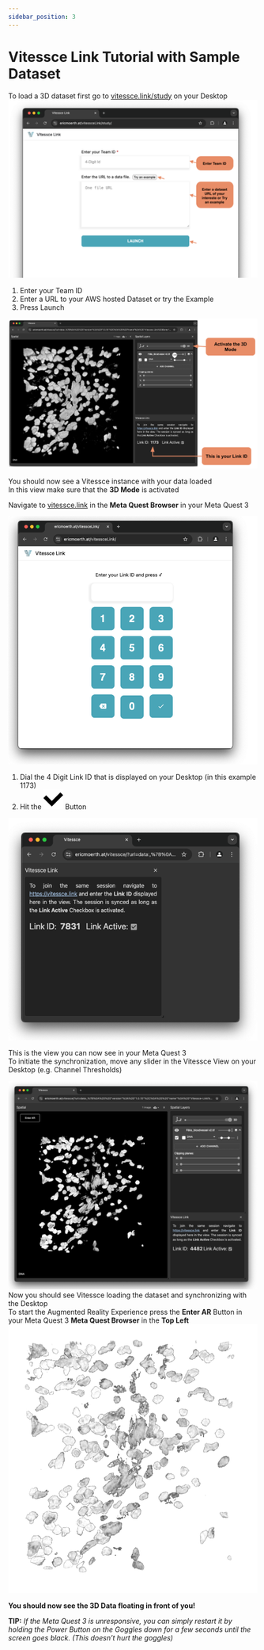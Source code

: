 ```yaml
---
sidebar_position: 3
---
```



# Vitessce Link Tutorial with Sample Dataset

To load a 3D dataset first go to [vitessce.link/study](file:///Users/ericmoerth/Library/CloudStorage/GoogleDrive-eric.moerth@gmx.at/My%20Drive/HARVARD%20MEDICAL%20SCHOOL/Reviews/BioMedVis2024/vitessce.link/study) on your Desktop   
![A screenshot of the Beta Page](./assets/images/betapage.png)

1) Enter your Team ID  
2) Enter a URL to your AWS hosted Dataset or try the Example  
3) Press Launch

![A screenshot of the Vitessce Link Page](./assets/images/loginVit.png)

You should now see a Vitessce instance with your data loaded  
In this view make sure that the **3D Mode** is activated  

Navigate to [vitessce.link](file:///Users/ericmoerth/Library/CloudStorage/GoogleDrive-eric.moerth@gmx.at/My%20Drive/HARVARD%20MEDICAL%20SCHOOL/Reviews/BioMedVis2024/vitessce.link) in the **Meta Quest Browser** in your Meta Quest 3 
<!-- TODO: Need to fix this link -->

![A screenshot of a computerDescription automatically generated](./assets/images/homepage.png)

1) Dial the 4 Digit Link ID that is displayed on your Desktop (in this example 1173\)  
2) Hit the ![Checkmark with solid fill](./assets/images/checkmark.svg) Button

![A screenshot of a computerDescription automatically generated](./assets/images/linkId.png)



This is the view you can now see in your Meta Quest 3  
To initiate the synchronization, move any slider in the Vitessce View on your Desktop (e.g. Channel Thresholds)

![A screenshot of a computerDescription automatically generated](./assets/images/vitessceData.png)
Now you should see Vitessce loading the dataset and synchronizing with the Desktop  
To start the Augmented Reality Experience press the **Enter AR** Button in your Meta Quest 3 **Meta Quest Browser** in the **Top Left**  
![Screenshot of augmented experience](./assets/images/augmented.png)


**You should now see the 3D Data floating in front of you\!**

**TIP:**  *If the Meta Quest 3 is unresponsive, you can simply restart it by holding the Power Button on the Goggles down for a few seconds until the screen goes black. (This doesn’t hurt the goggles)*
